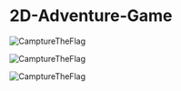 2D-Adventure-Game
==============================
<img src="https://raw.github.com/SirJimPanse/Bachelor-HSRM-Medieninformatik/master/Softwaretechnik/adventure/CamptureTheFlag1.jpg" title="CamptureTheFlag"> </img>

<img src="https://raw.github.com/SirJimPanse/Bachelor-HSRM-Medieninformatik/master/Softwaretechnik/adventure/CamptureTheFlag1.jpg" title="CamptureTheFlag"> </img>

<img src="https://raw.github.com/SirJimPanse/Bachelor-HSRM-Medieninformatik/master/Softwaretechnik/adventure/CamptureTheFlag1.jpg" title="CamptureTheFlag"> </img>
